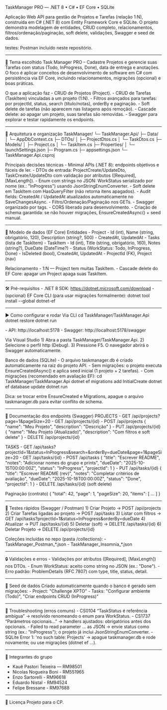 TaskManager PRO — .NET 8 • C# • EF Core • SQLite

Aplicação Web API para gestão de Projetos e Tarefas (relação 1:N),
construída em C# (.NET 8) com Entity Framework Core e SQLite. O projeto
demonstra modelagem de entidades, CRUD completo, relacionamentos,
filtros/ordenação/paginação, soft delete, validações, Swagger e seed de
dados.

testes: Postman incluído neste repositório.

-------------------------------------------------------------------------------
📌 Tema escolhido Task Manager PRO – Cadastre Projetos e gerencie suas
Tarefas com status (Todo, InProgress, Done), data de entrega e
anotações. O foco é aplicar conceitos de desenvolvimento de software em
C# com persistência via EF Core, incluindo relacionamentos, migrações
(opcional) e boas práticas.

O que a aplicação faz - CRUD de Projetos (Project). - CRUD de Tarefas
(TaskItem) vinculadas a um projeto (1:N). - Filtros avançados para
tarefas: por projectId, status, search (título/notas), orderBy e
paginação. - Soft delete de tarefas (não aparecem nas listagens após
remoção). - Cascade delete: ao apagar um projeto, suas tarefas são
removidas. - Swagger para explorar e testar rapidamente os endpoints.

-------------------------------------------------------------------------------

🧱 Arquitetura e organização TaskManager/ └─ TaskManager.Api/ ├─ Data/ │
└─ AppDbContext.cs ├─ DTOs/ │ ├─ ProjectDtos.cs │ └─ TaskDtos.cs ├─
Models/ │ ├─ Project.cs │ └─ TaskItem.cs ├─ Properties/ │ └─
launchSettings.json ├─ Program.cs ├─ appsettings.json └─
TaskManager.Api.csproj

Principais decisões técnicas - Minimal APIs (.NET 8): endpoints
objetivos e fáceis de ler. - DTOs de entrada: ProjectCreate/UpdateDto,
TaskCreate/UpdateDto com validação por atributos (\[Required\],
\[MaxLength\]). - Enum com strings no JSON: WorkStatus serializado por
nome (ex.: "InProgress") usando JsonStringEnumConverter. - Soft delete
em TaskItem com HasQueryFilter (não retorna itens apagados). - Audit
fields: CreatedAt / UpdatedAt atualizados automaticamente no
SaveChangesAsync. - Filtro/Ordenação/Paginação nos GETs. - Swagger
organizado por tags. - CORS liberado para desenvolvimento. - Criação de
schema garantida: se não houver migrações, EnsureCreatedAsync() + seed
manual.

-------------------------------------------------------------------------------
🧩 Modelo de dados (EF Core) Entidades - Project  - Id (int), Name
(string, obrigatório, 120), Description (string?, 500)  - CreatedAt,
UpdatedAt  - Tasks (lista de TaskItem) - TaskItem  - Id (int), Title
(string, obrigatório, 160), Notes (string?), DueDate (DateTime?)  -
Status (WorkStatus: Todo, InProgress, Done)  - IsDeleted (bool),
CreatedAt, UpdatedAt  - ProjectId (FK), Project (nav)

Relacionamento - 1:N — Project tem muitas TaskItem. - Cascade delete do
EF Core: apagar um Project apaga suas TaskItem.

-------------------------------------------------------------------------------
🛠️ Pré-requisitos - .NET 8 SDK: https://dotnet.microsoft.com/download -
(opcional) EF Core CLI (para usar migrações formalmente): dotnet tool
install --global dotnet-ef

-------------------------------------------------------------------------------
▶️ Como configurar e rodar Via CLI cd TaskManager/TaskManager.Api dotnet
restore dotnet run

\- API: http://localhost:5178 - Swagger: http://localhost:5178/swagger

Via Visual Studio 1) Abra a pasta TaskManager/TaskManager.Api. 2)
Selecione o perfil http (Debug). 3) Pressione F5. O navegador abrirá o
Swagger automaticamente.

Banco de dados (SQLite) - O arquivo taskmanager.db é criado
automaticamente na raiz do projeto API. - Sem migrações: o projeto
executa EnsureCreatedAsync() e aplica seed inicial (1 projeto + 2
tarefas). - Com migrações (recomendado em avaliação EF): cd
TaskManager/TaskManager.Api dotnet ef migrations add InitialCreate
dotnet ef database update dotnet run

Dica: se trocar entre EnsureCreated e Migrations, apague o arquivo
taskmanager.db para evitar conflito de schema.

-------------------------------------------------------------------------------
🔗 Documentação dos endpoints (Swagger) PROJECTS - GET
/api/projects?page=1&pageSize=20 - GET /api/projects/{id} - POST
/api/projects { "name": "Meu Projeto", "description": "Descrição" } -
PUT /api/projects/{id} { "name": "Meu Projeto (Atualizado)",
"description": "Com filtros e soft delete" } - DELETE /api/projects/{id}

TASKS - GET
/api/tasks?projectId=1&status=InProgress&search=&orderBy=dueDate&page=1&pageSize=20 -
GET /api/tasks/{id} - POST /api/tasks { "title": "Escrever README",
"notes": "Adicionar nomes do grupo e prints", "dueDate":
"2025-10-15T00:00:00Z", "status": "InProgress", "projectId": 1 } - PUT
/api/tasks/{id} { "title": "Escrever README (rev)", "notes": "Completar
critérios de avaliação", "dueDate": "2025-10-18T00:00:00Z", "status":
"Done", "projectId": 1 } - DELETE /api/tasks/{id} (soft delete)

Paginação (contrato) { "total": 42, "page": 1, "pageSize": 20, "items":
\[ ... \] }

-------------------------------------------------------------------------------
🧪 Testes rápidos (Swagger / Postman) 1) Criar Projeto → POST
/api/projects 2) Criar Tarefas ligadas ao projeto → POST /api/tasks 3)
Listar com filtros → GET
/api/tasks?projectId=1&status=InProgress&orderBy=dueDate 4) Atualizar →
PUT /api/tasks/{id} 5) Deletar (soft) → DELETE /api/tasks/{id} 6)
Deletar Projeto → DELETE /api/projects/{id}

Coleções incluídas no repo (pasta /collections): -
TaskManager_Postman\_\*.json - TaskManager_Insomnia\_\*.json

-------------------------------------------------------------------------------
🔒 Validações e erros - Validações por atributos (\[Required\],
\[MaxLength\]) nos DTOs. - Enum WorkStatus: aceito como string no JSON
(ex.: "Done"). - Erro padrão: ProblemDetails (RFC 7807) com type, title,
status, detail.

-------------------------------------------------------------------------------
🌱 Seed de dados Criado automaticamente quando o banco é gerado sem
migrações: - Project: "Challenge XPTO" - Tasks: "Configurar ambiente
(Todo)", "Criar endpoints CRUD (InProgress)"

-------------------------------------------------------------------------------
🧯 Troubleshooting (erros comuns) - CS0104 “TaskStatus é referência
ambígua” → resolvido renomeando o enum para WorkStatus. - CS1737
“Parâmetros opcionais…” → handlers ajustados: obrigatórios antes dos
opcionais. - Failed to read parameter ... as JSON → envie status como
string (ex.: "InProgress"); o projeto já inclui
JsonStringEnumConverter. - SQLite Error 1: 'no such table: Projects' →
apague taskmanager.db e rode novamente; ou use migrações (dotnet ef
...).

-------------------------------------------------------------------------------
👥 Integrantes do grupo
- Kauê Pastori Teixeira — RM98501
- Nicolas Nogueira Boni - RM551965
- Enzo Sartorelli - RM96618
- Eduardo Nistal - RM94524
- Felipe Bressane - RM97688
-------------------------------------------------------------------------------
📄 Licença Projeto para o CP.
